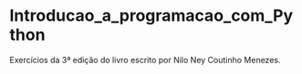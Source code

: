 # Introducao_a_programacao_com_Python
 Exercícios da 3ª edição do livro escrito por Nilo Ney Coutinho Menezes.
